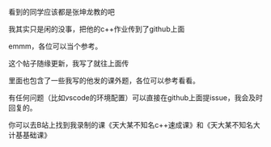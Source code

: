 看到的同学应该都是张坤龙教的吧

我其实只是闲的没事，把他的c++作业传到了github上面

emmm，各位可以当个参考。

这个帖子随缘更新，我写了就往上面传

里面也包含了一些我写的他发的课外题，各位可以参考看看。

有任何问题（比如vscode的环境配置）可以直接在github上面提issue，我会及时回复的。

你可以去B站上找到我录制的课《天大某不知名c++速成课》和《天大某不知名大计基基础课》

<!--HJDCZY 蔡睿博 -->
